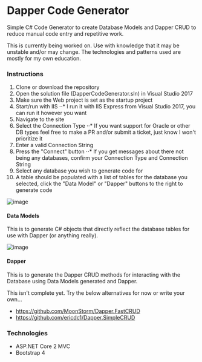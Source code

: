 # Dapper Code Generator
Simple C# Code Generator to create Database Models and Dapper CRUD to reduce manual code entry and repetitive work.

This is currently being worked on. Use with knowledge that it may be unstable and/or may change. The technologies and patterns used are mostly for my own education.

### Instructions
1. Clone or download the repository
2. Open the solution file (DapperCodeGenerator.sln) in Visual Studio 2017
3. Make sure the Web project is set as the startup project
4. Start/run with IIS
⋅⋅* I run it with IIS Express from Visual Studio 2017, you can run it however you want
5. Navigate to the site
6. Select the Connection Type
⋅⋅* If you want support for Oracle or other DB types feel free to make a PR and/or submit a ticket, just know I won't prioritize it
7. Enter a valid Connection String
8. Press the "Connect" button
⋅⋅* If you get messages about there not being any databases, confirm your Connection Type and Connection String
9. Select any database you wish to generate code for
10. A table should be populated with a list of tables for the database you selected, click the "Data Model" or "Dapper" buttons to the right to generate code

![image](https://user-images.githubusercontent.com/9127996/34977996-fb4a9776-fa59-11e7-8978-229aea9b1ef7.png)

#### Data Models
This is to generate C# objects that directly reflect the database tables for use with Dapper (or anything really).

![image](https://user-images.githubusercontent.com/9127996/34978041-2c01d460-fa5a-11e7-9ccb-285736b38cf9.png)

#### Dapper
This is to generate the Dapper CRUD methods for interacting with the Database using Data Models generated and Dapper.

This isn't complete yet. Try the below alternatives for now or write your own...
* https://github.com/MoonStorm/Dapper.FastCRUD
* https://github.com/ericdc1/Dapper.SimpleCRUD

### Technologies
* ASP.NET Core 2 MVC
* Bootstrap 4
